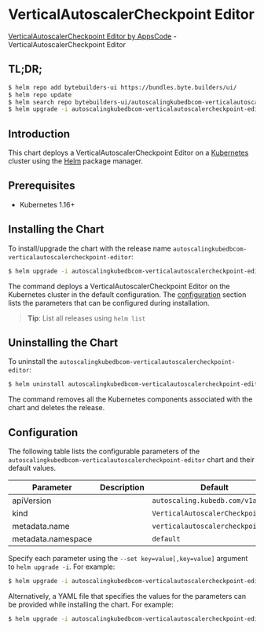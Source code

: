 # VerticalAutoscalerCheckpoint Editor

[VerticalAutoscalerCheckpoint Editor by AppsCode](https://byte.builders) - VerticalAutoscalerCheckpoint Editor

## TL;DR;

```bash
$ helm repo add bytebuilders-ui https://bundles.byte.builders/ui/
$ helm repo update
$ helm search repo bytebuilders-ui/autoscalingkubedbcom-verticalautoscalercheckpoint-editor --version=v0.4.20
$ helm upgrade -i autoscalingkubedbcom-verticalautoscalercheckpoint-editor bytebuilders-ui/autoscalingkubedbcom-verticalautoscalercheckpoint-editor -n default --create-namespace --version=v0.4.20
```

## Introduction

This chart deploys a VerticalAutoscalerCheckpoint Editor on a [Kubernetes](http://kubernetes.io) cluster using the [Helm](https://helm.sh) package manager.

## Prerequisites

- Kubernetes 1.16+

## Installing the Chart

To install/upgrade the chart with the release name `autoscalingkubedbcom-verticalautoscalercheckpoint-editor`:

```bash
$ helm upgrade -i autoscalingkubedbcom-verticalautoscalercheckpoint-editor bytebuilders-ui/autoscalingkubedbcom-verticalautoscalercheckpoint-editor -n default --create-namespace --version=v0.4.20
```

The command deploys a VerticalAutoscalerCheckpoint Editor on the Kubernetes cluster in the default configuration. The [configuration](#configuration) section lists the parameters that can be configured during installation.

> **Tip**: List all releases using `helm list`

## Uninstalling the Chart

To uninstall the `autoscalingkubedbcom-verticalautoscalercheckpoint-editor`:

```bash
$ helm uninstall autoscalingkubedbcom-verticalautoscalercheckpoint-editor -n default
```

The command removes all the Kubernetes components associated with the chart and deletes the release.

## Configuration

The following table lists the configurable parameters of the `autoscalingkubedbcom-verticalautoscalercheckpoint-editor` chart and their default values.

|     Parameter      | Description |                   Default                    |
|--------------------|-------------|----------------------------------------------|
| apiVersion         |             | <code>autoscaling.kubedb.com/v1alpha1</code> |
| kind               |             | <code>VerticalAutoscalerCheckpoint</code>    |
| metadata.name      |             | <code>verticalautoscalercheckpoint</code>    |
| metadata.namespace |             | <code>default</code>                         |


Specify each parameter using the `--set key=value[,key=value]` argument to `helm upgrade -i`. For example:

```bash
$ helm upgrade -i autoscalingkubedbcom-verticalautoscalercheckpoint-editor bytebuilders-ui/autoscalingkubedbcom-verticalautoscalercheckpoint-editor -n default --create-namespace --version=v0.4.20 --set apiVersion=autoscaling.kubedb.com/v1alpha1
```

Alternatively, a YAML file that specifies the values for the parameters can be provided while
installing the chart. For example:

```bash
$ helm upgrade -i autoscalingkubedbcom-verticalautoscalercheckpoint-editor bytebuilders-ui/autoscalingkubedbcom-verticalautoscalercheckpoint-editor -n default --create-namespace --version=v0.4.20 --values values.yaml
```
